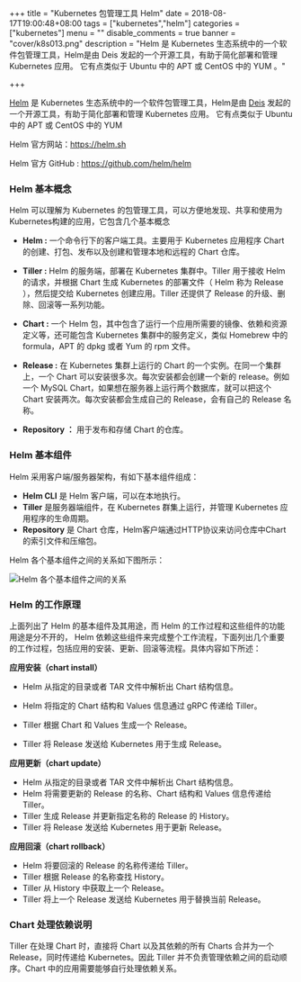 +++
title = "Kubernetes 包管理工具 Helm"
date = 2018-08-17T19:00:48+08:00
tags = ["kubernetes","helm"]
categories = ["kubernetes"]
menu = ""
disable_comments = true
banner = "cover/k8s013.png"
description = "Helm 是 Kubernetes 生态系统中的一个软件包管理工具，Helm是由 Deis 发起的一个开源工具，有助于简化部署和管理 Kubernetes 应用。 它有点类似于 Ubuntu 中的 APT 或 CentOS 中的 YUM 。"

+++

[Helm](https://github.com/helm/helm) 是 Kubernetes 生态系统中的一个软件包管理工具，Helm是由 [Deis](https://deis.com/) 发起的一个开源工具，有助于简化部署和管理 Kubernetes 应用。 它有点类似于 Ubuntu 中的 APT 或 CentOS 中的 YUM

Helm 官方网站：<https://helm.sh>

Helm 官方 GitHub : <https://github.com/helm/helm>

### Helm 基本概念

Helm 可以理解为 Kubernetes 的包管理工具，可以方便地发现、共享和使用为Kubernetes构建的应用，它包含几个基本概念 

- **Helm :**  一个命令行下的客户端工具。主要用于 Kubernetes 应用程序 Chart 的创建、打包、发布以及创建和管理本地和远程的 Chart 仓库。 
- **Tiller :**  Helm 的服务端，部署在 Kubernetes 集群中。Tiller 用于接收 Helm 的请求，并根据 Chart 生成 Kubernetes 的部署文件（ Helm 称为 Release ），然后提交给 Kubernetes 创建应用。Tiller 还提供了 Release 的升级、删除、回滚等一系列功能。 

- **Chart :**  一个 Helm 包，其中包含了运行一个应用所需要的镜像、依赖和资源定义等，还可能包含 Kubernetes 集群中的服务定义，类似 Homebrew 中的 formula，APT 的 dpkg 或者 Yum 的 rpm 文件。

- **Release :**   在 Kubernetes 集群上运行的 Chart 的一个实例。在同一个集群上，一个 Chart 可以安装很多次。每次安装都会创建一个新的 release。例如一个 MySQL Chart，如果想在服务器上运行两个数据库，就可以把这个 Chart 安装两次。每次安装都会生成自己的 Release，会有自己的 Release 名称。

- **Repository ：** 用于发布和存储 Chart 的仓库。

  

### Helm 基本组件

Helm 采用客户端/服务器架构，有如下基本组件组成：

-  **Helm CLI** 是 Helm 客户端，可以在本地执行。
-  **Tiller** 是服务器端组件，在 Kubernetes 群集上运行，并管理 Kubernetes 应用程序的生命周期。
-  **Repository** 是 Chart 仓库，Helm客户端通过HTTP协议来访问仓库中Chart的索引文件和压缩包。

Helm 各个基本组件之间的关系如下图所示：

![Helm 各个基本组件之间的关系](/images/helm-module.png)



### Helm 的工作原理

上面列出了 Helm 的基本组件及其用途，而 Helm 的工作过程和这些组件的功能用途是分不开的， Helm 依赖这些组件来完成整个工作流程，下面列出几个重要的工作过程，包括应用的安装、更新、回滚等流程。具体内容如下所述：

**应用安装（chart install）**

- Helm 从指定的目录或者 TAR 文件中解析出 Chart 结构信息。

- Helm 将指定的 Chart 结构和 Values 信息通过 gRPC 传递给 Tiller。

- Tiller 根据 Chart 和 Values 生成一个 Release。

- Tiller 将 Release 发送给 Kubernetes 用于生成 Release。

  

**应用更新（chart update）**

- Helm 从指定的目录或者 TAR 文件中解析出 Chart 结构信息。
- Helm 将需要更新的 Release 的名称、Chart 结构和 Values 信息传递给 Tiller。
- Tiller 生成 Release 并更新指定名称的 Release 的 History。
- Tiller 将 Release 发送给 Kubernetes 用于更新 Release。



**应用回滚（chart rollback）**

- Helm 将要回滚的 Release 的名称传递给 Tiller。
- Tiller 根据 Release 的名称查找 History。
- Tiller 从 History 中获取上一个 Release。
- Tiller 将上一个 Release 发送给 Kubernetes 用于替换当前 Release。



### **Chart 处理依赖说明** 

Tiller 在处理 Chart 时，直接将 Chart 以及其依赖的所有 Charts 合并为一个 Release，同时传递给 Kubernetes。因此 Tiller 并不负责管理依赖之间的启动顺序。Chart 中的应用需要能够自行处理依赖关系。 

